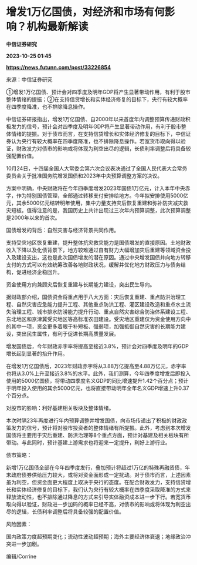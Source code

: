# 增发1万亿国债，对经济和市场有何影响？机构最新解读
**中信证券研究**

**2023-10-25 01:45**

**https://news.futunn.com/post/33226854**

来源：中信证券研究

①增发1万亿国债、预计会对四季度及明年GDP将产生显著带动作用，有利于股市整体情绪的提振；②在支持信贷增长和实体经济修复的目标下，央行有较大概率在四季度降准，也不排除降息操作。

中信证券研报指出，增发1万亿国债、自2000年以来首度年内调整预算传递财政积极发力的信号，预计会对四季度及明年GDP将产生显著带动作用，有利于股市整体情绪的提振。对于债市而言，在支持信贷增长和实体经济修复的目标下，中信证券认为央行有较大概率在四季度降准，也不排除降息操作。若宽货币取向得以验证，财政发力对债市的影响或将体现为利空出尽的逻辑，长债利率调整后将具备较强配置价值。

10月24日，十四届全国人大常委会第六次会议表决通过了全国人民代表大会常务委员会关于批准国务院增发国债和2023年中央预算调整方案的决议。

方案中明确，中央财政将在今年四季度增发2023年国债1万亿元，计入本年中央赤字，作为特别国债管理，全部通过转移支付安排给地方。今年拟安排使用5000亿元，其余5000亿元结转明年使用，集中力量支持灾后恢复重建和弥补防灾减灾救灾短板。值得注意的是，我国历史上共计出现过三次年内预算调整，此次预算调整是2000年以来的首次。

国债增发的背后：自然灾害与经济背景共同作用。

支持受灾地区恢复重建，提升整体抗灾救灾能力是国债增发的直接原因。土地财政收入下降以及化债背景下，地方较难通过自有财力大幅增加灾后重建等领域资金投入及建设支出，这也是此次国债增发的潜在原因。通过中央增发国债并向地方转移支付的方式可以有效统筹改善各地财政状况，缓解并优化地方财政压力与债务结构，促进经济企稳回升。

资金使用方向兼顾灾后恢复重建与长期能力建设，突出民生导向。

据财政部介绍，国债资金将重点用于八大方面：灾后恢复重建、重点防洪治理工程、自然灾害应急能力提升工程、其他重点防洪工程、灌区建设改造和重点水土流失治理工程、城市排水防涝能力提升行动、重点自然灾害综合防治体系建设工程、东北地区和京津冀受灾地区等高标准农田建设。受灾地区重建仅为资金使用方向中的其中一项，资金更多着眼于补短板、强弱项，加强抵御自然灾害的长期能力建设，突出民生属性，有利于促进长期高质量发展。

增发国债后，今年财政赤字率将提高至接近3.8%，预计会对四季度及明年的GDP增长起到显著的抬升作用。

在增发1万亿国债后，2023年财政赤字将从3.88万亿提高至4.88万亿元，赤字率也将从3.0%上升至接近3.8%的水平。此外，我们测算，今年四季度增发后即投入使用的5000亿国债，将带动四季度名义GDP的同比增速提升1.42个百分点；预计于明年投入使用的其余5000亿元，也将直接带动明年全年名义GDP增速上升0.37个百分点。

对股市的影响：利好基建相关板块及整体情绪。

本次时隔23年再度进行年内预算调整并增发国债，向市场传递出了积极的财政政策发力的信号，预计将对股市投资者的整体情绪有所提振。此外，考虑到本次增发国债将主要用于灾后重建、防洪治理等8个重点方面，预计对基建及相关板块有所带动。与此同时，预计基建上游需求也将迎来一定提升，利好上游行业。

债市策略：

新增1万亿国债全部在今年四季度发行，叠加预计将超过1万亿的特殊再融资债，年末政府债券供给压力较大，或将对资金面形成一定扰动。对于债市而言，上述因素虽为利空，但资金面更大程度上取决于央行的态度。在配合财政发力，支持信贷增长和实体经济修复的目标下，我们认为央行有较大概率在四季度采取降准的方式来释放流动性，也不排除通过降息的方式来引导实体融资成本进一步下行。若宽货币取向得以验证，财政进一步加码的概率已经不高，对债市的影响或将体现为利空出尽的逻辑，长债利率调整后将具备较强的配置价值。

风险因素：

国内政策力度超预期变化；流动性波动超预期；海外主要经济体衰退；地缘政治冲突进一步加剧。

编辑/Corrine